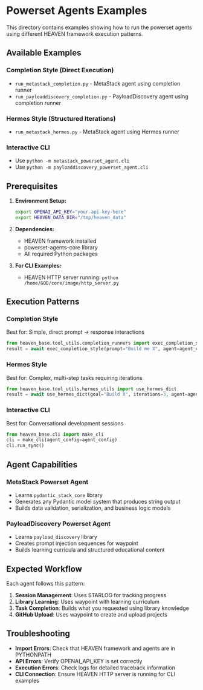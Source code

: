 # Powerset Agents Examples

This directory contains examples showing how to run the powerset agents using different HEAVEN framework execution patterns.

## Available Examples

### Completion Style (Direct Execution)
- `run_metastack_completion.py` - MetaStack agent using completion runner
- `run_payloaddiscovery_completion.py` - PayloadDiscovery agent using completion runner

### Hermes Style (Structured Iterations)  
- `run_metastack_hermes.py` - MetaStack agent using Hermes runner

### Interactive CLI
- Use `python -m metastack_powerset_agent.cli` 
- Use `python -m payloaddiscovery_powerset_agent.cli`

## Prerequisites

1. **Environment Setup:**
   ```bash
   export OPENAI_API_KEY="your-api-key-here"
   export HEAVEN_DATA_DIR="/tmp/heaven_data"
   ```

2. **Dependencies:**
   - HEAVEN framework installed
   - powerset-agents-core library
   - All required Python packages

3. **For CLI Examples:**
   - HEAVEN HTTP server running: `python /home/GOD/core/image/http_server.py`

## Execution Patterns

### Completion Style
Best for: Simple, direct prompt → response interactions
```python
from heaven_base.tool_utils.completion_runners import exec_completion_style
result = await exec_completion_style(prompt="Build me X", agent=agent_config)
```

### Hermes Style  
Best for: Complex, multi-step tasks requiring iterations
```python
from heaven_base.tool_utils.hermes_utils import use_hermes_dict
result = await use_hermes_dict(goal="Build X", iterations=3, agent=agent_config)
```

### Interactive CLI
Best for: Conversational development sessions
```python
from heaven_base.cli import make_cli
cli = make_cli(agent_config=agent_config)
cli.run_sync()
```

## Agent Capabilities

### MetaStack Powerset Agent
- Learns `pydantic_stack_core` library
- Generates any Pydantic model system that produces string output
- Builds data validation, serialization, and business logic models

### PayloadDiscovery Powerset Agent
- Learns `payload_discovery` library  
- Creates prompt injection sequences for waypoint
- Builds learning curricula and structured educational content

## Expected Workflow

Each agent follows this pattern:
1. **Session Management**: Uses STARLOG for tracking progress
2. **Library Learning**: Uses waypoint with learning curriculum  
3. **Task Completion**: Builds what you requested using library knowledge
4. **GitHub Upload**: Uses waypoint to create and upload projects

## Troubleshooting

- **Import Errors**: Check that HEAVEN framework and agents are in PYTHONPATH
- **API Errors**: Verify OPENAI_API_KEY is set correctly  
- **Execution Errors**: Check logs for detailed traceback information
- **CLI Connection**: Ensure HEAVEN HTTP server is running for CLI examples